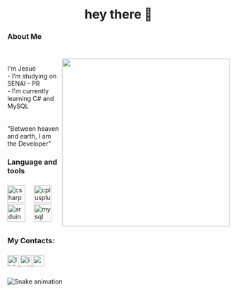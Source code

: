 <h1 align="center">hey there 👋</h1>

###

<h3 align="left">About Me</h3>

###

<br clear="both">

<img src="https://c.tenor.com/XNRRNuKYxHwAAAAC/tenor.gif" min-width="360px" max-width="340px" width="380px" align="right" alt="">

<p align="left">I'm Jesué <br>-  I’m studying on SENAI - PR<br>-  I'm currently learning C# and MySQL<br><br><br>"Between heaven and earth, I am the Developer"</p>

###


###

<h3 align="left">Language and tools</h3>

###

<div align="left">
  <img src="https://cdn.jsdelivr.net/gh/devicons/devicon/icons/csharp/csharp-original.svg" height="40" alt="csharp logo"  />
  <img width="12" />
  <img src="https://cdn.jsdelivr.net/gh/devicons/devicon/icons/cplusplus/cplusplus-original.svg" height="40" alt="cplusplus logo"  />
  <img width="12" />
  <img src="https://cdn.jsdelivr.net/gh/devicons/devicon/icons/arduino/arduino-original.svg" height="40" alt="arduino logo"  />
  <img width="12" />
  <img src="https://cdn.jsdelivr.net/gh/devicons/devicon/icons/mysql/mysql-original.svg" height="40" alt="mysql logo"  />
</div>

###

##

<h3 align="left">My Contacts:</h3>

###

<div align="left">
  <a href="https://www.linkedin.com/in/jesué-nunes-40702b302/" target="_blank">
    <img src="https://img.shields.io/static/v1?message=LinkedIn&logo=linkedin&label=&color=0077B5&logoColor=white&labelColor=&style=for-the-badge" height="25" alt="linkedin logo"  />
  </a>
  <a href="https://www.instagram.com/jesue.omaximo/" target="_blank">
    <img src="https://img.shields.io/static/v1?message=Instagram&logo=instagram&label=&color=E4405F&logoColor=white&labelColor=&style=for-the-badge" height="25" alt="instagram logo"  />
  </a>
  <a href="mailto:jesuesantos3@gmail.com" target="_blank">
    <img src="https://img.shields.io/static/v1?message=Gmail&logo=gmail&label=&color=D14836&logoColor=white&labelColor=&style=for-the-badge" height="25" alt="gmail logo"  />
  </a>
</div>

###

  ![Snake animation](https://github.com/danielbped/danielbped/blob/output/github-contribution-grid-snake.svg)

###
